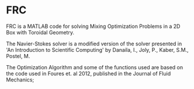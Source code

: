 # FRC

FRC is a MATLAB code for solving Mixing Optimization Problems in a 2D Box with Toroidal Geometry.

The Navier-Stokes solver is a modified version of the solver presented in 'An Introduction to Scientific Computing' by Danaila, I., Joly, P., Kaber, S.M., Postel, M.  

The Optimization Algorithm and some of the functions used are based on the code used in Foures et. al 2012, published in the Journal of Fluid Mechanics;


